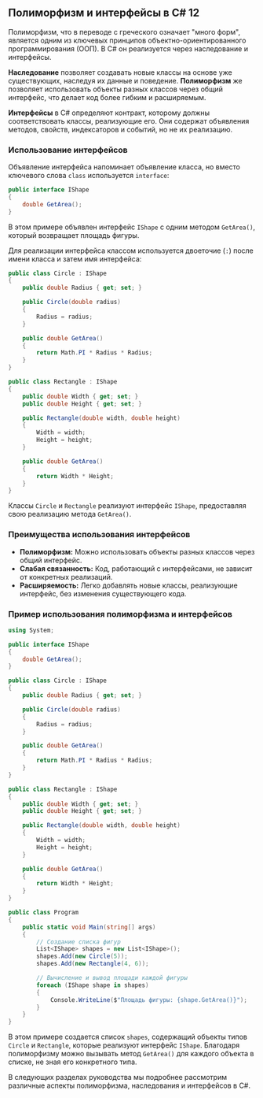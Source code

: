 ## Полиморфизм и интерфейсы в C# 12

Полиморфизм, что в переводе с греческого означает "много форм", является одним из ключевых принципов объектно-ориентированного программирования (ООП). В C# он реализуется через наследование и интерфейсы. 

**Наследование** позволяет создавать новые классы на основе уже существующих, наследуя их данные и поведение. **Полиморфизм** же позволяет использовать объекты разных классов через общий интерфейс, что делает код более гибким и расширяемым.

**Интерфейсы** в C# определяют контракт, которому должны соответствовать классы, реализующие его. Они содержат объявления методов, свойств, индексаторов и событий, но не их реализацию. 

### Использование интерфейсов

Объявление интерфейса напоминает объявление класса, но вместо ключевого слова `class` используется `interface`:

```csharp
public interface IShape
{
    double GetArea();
}
```

В этом примере объявлен интерфейс `IShape` с одним методом `GetArea()`, который возвращает площадь фигуры.

Для реализации интерфейса классом используется двоеточие (`:`) после имени класса и затем имя интерфейса:

```csharp
public class Circle : IShape
{
    public double Radius { get; set; }

    public Circle(double radius)
    {
        Radius = radius;
    }

    public double GetArea()
    {
        return Math.PI * Radius * Radius;
    }
}

public class Rectangle : IShape
{
    public double Width { get; set; }
    public double Height { get; set; }

    public Rectangle(double width, double height)
    {
        Width = width;
        Height = height;
    }

    public double GetArea()
    {
        return Width * Height;
    }
}
```

Классы `Circle` и `Rectangle` реализуют интерфейс `IShape`, предоставляя свою реализацию метода `GetArea()`.

### Преимущества использования интерфейсов

* **Полиморфизм:** Можно использовать объекты разных классов через общий интерфейс.
* **Слабая связанность:** Код, работающий с интерфейсами, не зависит от конкретных реализаций.
* **Расширяемость:** Легко добавлять новые классы, реализующие интерфейс, без изменения существующего кода.

### Пример использования полиморфизма и интерфейсов

```csharp
using System;

public interface IShape
{
    double GetArea();
}

public class Circle : IShape
{
    public double Radius { get; set; }

    public Circle(double radius)
    {
        Radius = radius;
    }

    public double GetArea()
    {
        return Math.PI * Radius * Radius;
    }
}

public class Rectangle : IShape
{
    public double Width { get; set; }
    public double Height { get; set; }

    public Rectangle(double width, double height)
    {
        Width = width;
        Height = height;
    }

    public double GetArea()
    {
        return Width * Height;
    }
}

public class Program
{
    public static void Main(string[] args)
    {
        // Создание списка фигур
        List<IShape> shapes = new List<IShape>();
        shapes.Add(new Circle(5));
        shapes.Add(new Rectangle(4, 6));

        // Вычисление и вывод площади каждой фигуры
        foreach (IShape shape in shapes)
        {
            Console.WriteLine($"Площадь фигуры: {shape.GetArea()}");
        }
    }
}
```

В этом примере создается список `shapes`, содержащий объекты типов `Circle` и `Rectangle`, которые реализуют интерфейс `IShape`. Благодаря полиморфизму можно вызывать метод `GetArea()` для каждого объекта в списке, не зная его конкретного типа. 

В следующих разделах руководства мы подробнее рассмотрим различные аспекты полиморфизма, наследования и интерфейсов в C#.
